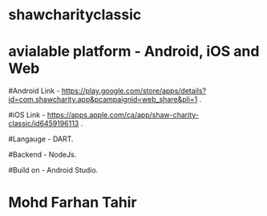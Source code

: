 # shawcharityclassic
# avialable platform - Android, iOS and Web

#Android Link - https://play.google.com/store/apps/details?id=com.shawcharity.app&pcampaignid=web_share&pli=1 .

#iOS Link - https://apps.apple.com/ca/app/shaw-charity-classic/id6459196113 .

#Langauge - DART.

#Backend - NodeJs.

#Build on - Android Studio.

# Mohd Farhan Tahir

